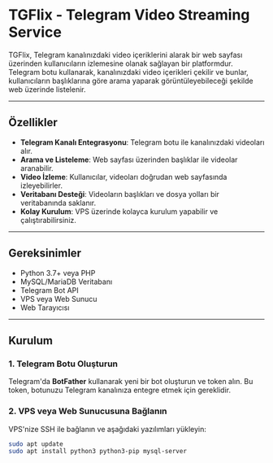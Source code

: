 # TGFlix - Telegram Video Streaming Service

TGFlix, Telegram kanalınızdaki video içeriklerini alarak bir web sayfası üzerinden kullanıcıların izlemesine olanak sağlayan bir platformdur. Telegram botu kullanarak, kanalınızdaki video içerikleri çekilir ve bunlar, kullanıcıların başlıklarına göre arama yaparak görüntüleyebileceği şekilde web üzerinde listelenir.

---

## Özellikler

- **Telegram Kanalı Entegrasyonu**: Telegram botu ile kanalınızdaki videoları alır.
- **Arama ve Listeleme**: Web sayfası üzerinden başlıklar ile videolar aranabilir.
- **Video İzleme**: Kullanıcılar, videoları doğrudan web sayfasında izleyebilirler.
- **Veritabanı Desteği**: Videoların başlıkları ve dosya yolları bir veritabanında saklanır.
- **Kolay Kurulum**: VPS üzerinde kolayca kurulum yapabilir ve çalıştırabilirsiniz.

---

## Gereksinimler

- Python 3.7+ veya PHP
- MySQL/MariaDB Veritabanı
- Telegram Bot API
- VPS veya Web Sunucu
- Web Tarayıcısı

---

## Kurulum

### 1. Telegram Botu Oluşturun
Telegram'da **BotFather** kullanarak yeni bir bot oluşturun ve token alın. Bu token, botunuzu Telegram kanalınıza entegre etmek için gereklidir.

### 2. VPS veya Web Sunucusuna Bağlanın
VPS'nize SSH ile bağlanın ve aşağıdaki yazılımları yükleyin:
```bash
sudo apt update
sudo apt install python3 python3-pip mysql-server
